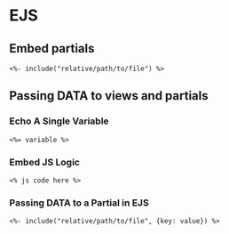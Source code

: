 # EJS

## Embed partials

```ejs
<%- include("relative/path/to/file") %> 
```

## Passing DATA to views and partials

### Echo A Single Variable

``` ejs
<%= variable %>
```

### Embed JS Logic

```ejs
<% js code here %>
```

### Passing DATA to a Partial in EJS

```ejs
<%- include("relative/path/to/file", {key: value}) %> 
```

